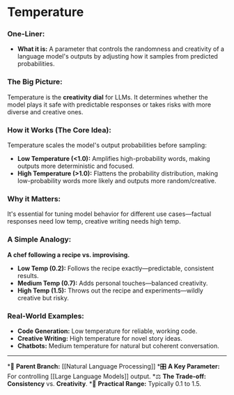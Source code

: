# Temperature

### One-Liner:
*   **What it is:** A parameter that controls the randomness and creativity of a language model's outputs by adjusting how it samples from predicted probabilities.

### The Big Picture:
Temperature is the **creativity dial** for LLMs. It determines whether the model plays it safe with predictable responses or takes risks with more diverse and creative ones.

### How it Works (The Core Idea):
Temperature scales the model's output probabilities before sampling:
*   **Low Temperature (<1.0):** Amplifies high-probability words, making outputs more deterministic and focused.
*   **High Temperature (>1.0):** Flattens the probability distribution, making low-probability words more likely and outputs more random/creative.

### Why it Matters:
It's essential for tuning model behavior for different use cases—factual responses need low temp, creative writing needs high temp.

### A Simple Analogy:
**A chef following a recipe vs. improvising.**
*   **Low Temp (0.2):** Follows the recipe exactly—predictable, consistent results.
*   **Medium Temp (0.7):** Adds personal touches—balanced creativity.
*   **High Temp (1.5):** Throws out the recipe and experiments—wildly creative but risky.

### Real-World Examples:
*   **Code Generation:** Low temperature for reliable, working code.
*   **Creative Writing:** High temperature for novel story ideas.
*   **Chatbots:** Medium temperature for natural but coherent conversation.

---
*🌳 **Parent Branch:** [[Natural Language Processing]]
*🎛️ **A Key Parameter:** For controlling [[Large Language Models]] output.
*⚖️ **The Trade-off:** **Consistency** vs. **Creativity**.
*🔧 **Practical Range:** Typically 0.1 to 1.5.
